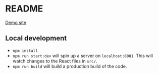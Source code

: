 # README #

[Demo site](http://mvp-demo.s3-website-us-east-1.amazonaws.com)

## Local development
- `npm install`
- `npm run start:dev` will spin up a server on `localhost:8081`. This will watch changes to the React files in `src/`.
- `npm run build` will build a production build of the code.